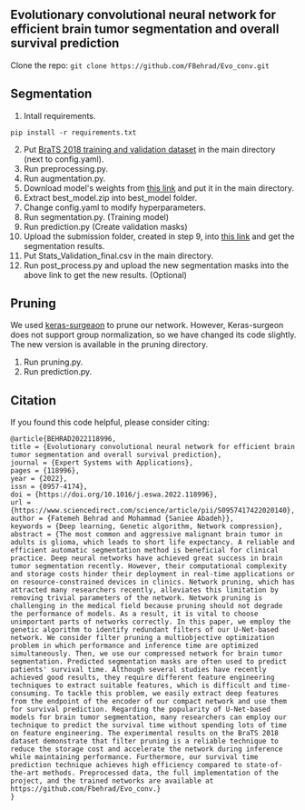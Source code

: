 **Evolutionary convolutional neural network for efficient brain tumor segmentation and overall survival prediction**
---


Clone the repo: ```git clone https://github.com/FBehrad/Evo_conv.git ```


Segmentation 
---
1. Intall requirements.
```
pip install -r requirements.txt 
```
2. Put [BraTS 2018 training and validation dataset](https://ipp.cbica.upenn.edu/) in the main directory (next to config.yaml).
3. Run preprocessing.py.
4. Run augmentation.py.
5. Download model's weights from [this link](https://drive.google.com/file/d/1GFlbF2yiVdJeWddrSxRRELiTytrxeEAq/view?usp=sharing) and put it in the main directory.
6. Extract best_model.zip into best_model folder.
7. Change config.yaml to modify hyperparameters.
8. Run segmentation.py. (Training model)
9. Run prediction.py  (Create validation masks)
10. Upload the submission folder, created in step 9, into [this link](https://ipp.cbica.upenn.edu/) and get the segmentation results.
11. Put Stats_Validation_final.csv in the main directory.
12. Run post_process.py and upload the new segmentation masks into the above link to get the new results. (Optional)

Pruning 
---
We used [keras-surgeaon](https://github.com/BenWhetton/keras-surgeon) to prune our network. However, Keras-surgeon does not support group normalization, so we have changed its code slightly. The new version is available in the pruning directory.

1. Run pruning.py.
2. Run prediction.py.

Citation 
---
If you found this code helpful, please consider citing:
```
@article{BEHRAD2022118996,
title = {Evolutionary convolutional neural network for efficient brain tumor segmentation and overall survival prediction},
journal = {Expert Systems with Applications},
pages = {118996},
year = {2022},
issn = {0957-4174},
doi = {https://doi.org/10.1016/j.eswa.2022.118996},
url = {https://www.sciencedirect.com/science/article/pii/S0957417422020140},
author = {Fatemeh Behrad and Mohammad {Saniee Abadeh}},
keywords = {Deep learning, Genetic algorithm, Network compression},
abstract = {The most common and aggressive malignant brain tumor in adults is glioma, which leads to short life expectancy. A reliable and efficient automatic segmentation method is beneficial for clinical practice. Deep neural networks have achieved great success in brain tumor segmentation recently. However, their computational complexity and storage costs hinder their deployment in real-time applications or on resource-constrained devices in clinics. Network pruning, which has attracted many researchers recently, alleviates this limitation by removing trivial parameters of the network. Network pruning is challenging in the medical field because pruning should not degrade the performance of models. As a result, it is vital to choose unimportant parts of networks correctly. In this paper, we employ the genetic algorithm to identify redundant filters of our U-Net-based network. We consider filter pruning a multiobjective optimization problem in which performance and inference time are optimized simultaneously. Then, we use our compressed network for brain tumor segmentation. Predicted segmentation masks are often used to predict patients' survival time. Although several studies have recently achieved good results, they require different feature engineering techniques to extract suitable features, which is difficult and time-consuming. To tackle this problem, we easily extract deep features from the endpoint of the encoder of our compact network and use them for survival prediction. Regarding the popularity of U-Net-based models for brain tumor segmentation, many researchers can employ our technique to predict the survival time without spending lots of time on feature engineering. The experimental results on the BraTS 2018 dataset demonstrate that filter pruning is a reliable technique to reduce the storage cost and accelerate the network during inference while maintaining performance. Furthermore, our survival time prediction technique achieves high efficiency compared to state-of-the-art methods. Preprocessed data, the full implementation of the project, and the trained networks are available at https://github.com/Fbehrad/Evo_conv.}
}
```
